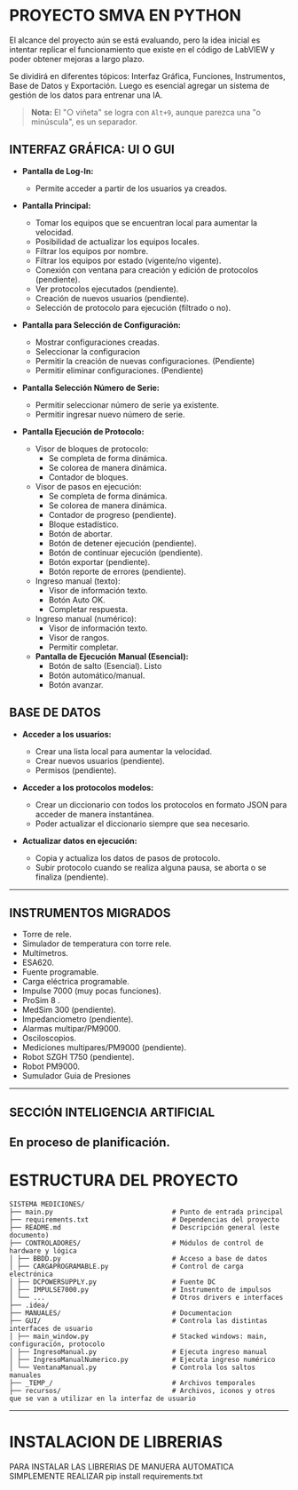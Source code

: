 # PROYECTO SMVA EN PYTHON

El alcance del proyecto aún se está evaluando, pero la idea inicial es intentar replicar el funcionamiento que existe en el código de LabVIEW y poder obtener mejoras a largo plazo.

Se dividirá en diferentes tópicos: Interfaz Gráfica, Funciones, Instrumentos, Base de Datos y Exportación. Luego es esencial agregar un sistema de gestión de los datos para entrenar una IA.

> **Nota:** El "○ viñeta" se logra con `Alt+9`, aunque parezca una "o minúscula", es un separador.

## INTERFAZ GRÁFICA: UI O GUI

- **Pantalla de Log-In:**
  - Permite acceder a partir de los usuarios ya creados.
  
- **Pantalla Principal:**
  - Tomar los equipos que se encuentran local para aumentar la velocidad.
  - Posibilidad de actualizar los equipos locales.
  - Filtrar los equipos por nombre.
  - Filtrar los equipos por estado (vigente/no vigente).
  - Conexión con ventana para creación y edición de protocolos (pendiente).
  - Ver protocolos ejecutados (pendiente).
  - Creación de nuevos usuarios (pendiente).
  - Selección de protocolo para ejecución (filtrado o no).
  
- **Pantalla para Selección de Configuración:**
  - Mostrar configuraciones creadas.
  - Seleccionar la configuracion
  - Permitir la creación de nuevas configuraciones. (Pendiente)
  - Permitir eliminar configuraciones. (Pendiente)

- **Pantalla Selección Número de Serie:**
  - Permitir seleccionar número de serie ya existente.
  - Permitir ingresar nuevo número de serie.

- **Pantalla Ejecución de Protocolo:**
  - Visor de bloques de protocolo:
    - Se completa de forma dinámica.
    - Se colorea de manera dinámica.
    - Contador de bloques.
  - Visor de pasos en ejecución:
    - Se completa de forma dinámica.
    - Se colorea de manera dinámica.
    - Contador de progreso (pendiente).
    - Bloque estadístico.
    - Botón de abortar.
    - Botón de detener ejecución (pendiente).
    - Botón de continuar ejecución (pendiente).
    - Botón exportar (pendiente).
    - Botón reporte de errores (pendiente).
  - Ingreso manual (texto):
    - Visor de información texto.
    - Botón Auto OK.
    - Completar respuesta.
  - Ingreso manual (numérico):
    - Visor de información texto.
    - Visor de rangos.
    - Permitir completar.
  - **Pantalla de Ejecución Manual (Esencial):**
    - Botón de salto (Esencial). Listo
    - Botón automático/manual.
    - Botón avanzar. 

## BASE DE DATOS

- **Acceder a los usuarios:**
  - Crear una lista local para aumentar la velocidad.
  - Crear nuevos usuarios (pendiente).
  - Permisos (pendiente).

- **Acceder a los protocolos modelos:**
  - Crear un diccionario con todos los protocolos en formato JSON para acceder de manera instantánea.
  - Poder actualizar el diccionario siempre que sea necesario.

- **Actualizar datos en ejecución:**
  - Copia y actualiza los datos de pasos de protocolo.
  - Subir protocolo cuando se realiza alguna pausa, se aborta o se finaliza (pendiente).
---
## INSTRUMENTOS MIGRADOS

- Torre de rele.
- Simulador de temperatura con torre rele.
- Multímetros.
- ESA620.
- Fuente programable.
- Carga eléctrica programable.
- Impulse 7000 (muy pocas funciones).
- ProSim 8 .
- MedSim 300 (pendiente).
- Impedanciometro (pendiente).
- Alarmas multipar/PM9000.
- Osciloscopios.
- Mediciones multipares/PM9000 (pendiente).
- Robot SZGH T750 (pendiente).
- Robot PM9000.
- Sumulador Guia de Presiones
---
## SECCIÓN INTELIGENCIA ARTIFICIAL

En proceso de planificación.
---

# ESTRUCTURA DEL PROYECTO
```
SISTEMA MEDICIONES/
├── main.py                              # Punto de entrada principal
├── requirements.txt                     # Dependencias del proyecto
├── README.md                            # Descripción general (este documento)
├── CONTROLADORES/                       # Módulos de control de hardware y lógica
│ ├── BBDD.py                            # Acceso a base de datos
│ ├── CARGAPROGRAMABLE.py                # Control de carga electrónica
│ ├── DCPOWERSUPPLY.py                   # Fuente DC
│ ├── IMPULSE7000.py                     # Instrumento de impulsos
│ └── ...                                # Otros drivers e interfaces
├── .idea/                                
├── MANUALES/                            # Documentacion
├── GUI/                                 # Controla las distintas interfaces de usuario
│ ├── main_window.py                     # Stacked windows: main, configuración, protocolo
│ ├── IngresoManual.py                   # Ejecuta ingreso manual
│ ├── IngresoManualNumerico.py           # Ejecuta ingreso numérico
│ └── VentanaManual.py                   # Controla los saltos manuales
├── _TEMP_/                              # Archivos temporales
├── recursos/                            # Archivos, iconos y otros que se van a utilizar en la interfaz de usuario
```

---
# INSTALACION DE LIBRERIAS
PARA INSTALAR LAS LIBRERIAS DE MANUERA AUTOMATICA SIMPLEMENTE REALIZAR pip install requirements.txt